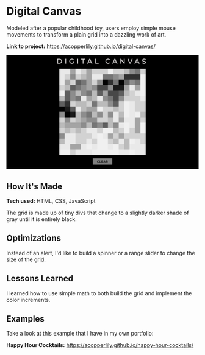 # Digital Canvas
Modeled after a popular childhood toy, users employ simple mouse movements to transform a plain grid into a dazzling work of art.

**Link to project:** https://acopperlily.github.io/digital-canvas/

![alt text](https://github.com/acopperlily/digital-canvas/blob/main/preview.png?raw=true)

## How It's Made

**Tech used:** HTML, CSS, JavaScript

The grid is made up of tiny divs that change to a slightly darker shade of gray until it is entirely black.

## Optimizations

Instead of an alert, I'd like to build a spinner or a range slider to change the size of the grid.

## Lessons Learned

I learned how to use simple math to both build the grid and implement the color increments.

## Examples
Take a look at this example that I have in my own portfolio:

**Happy Hour Cocktails:** https://acopperlily.github.io/happy-hour-cocktails/
